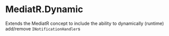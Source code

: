 # MediatR.Dynamic
Extends the MediatR concept to include the ability to dynamically (runtime) add/remove `INotificationHandler`s
